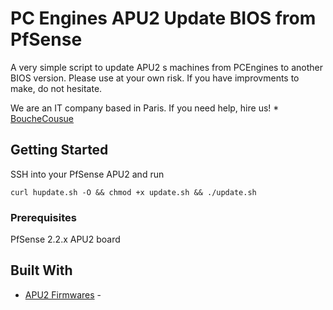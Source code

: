 #  PC Engines APU2 Update BIOS from PfSense

A very simple script to update APU2 s machines from PCEngines to another BIOS version. Please use at your own risk.
If you have improvments to make, do not hesitate.

We are an IT company based in Paris. If you need help, hire us! * [BoucheCousue](https://bouchecousue.com)


## Getting Started

SSH into your PfSense APU2 and run 
```
curl hupdate.sh -O && chmod +x update.sh && ./update.sh
```

### Prerequisites

PfSense 2.2.x
APU2 board


## Built With

* [APU2 Firmwares](https://3mdeb.com/open-source-firmware/pcengines/apu2/) -
